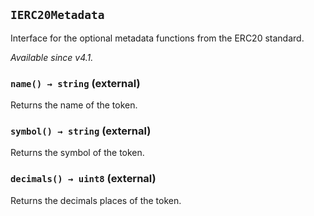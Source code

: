 ## `IERC20Metadata`



Interface for the optional metadata functions from the ERC20 standard.

_Available since v4.1._


### `name() → string` (external)



Returns the name of the token.

### `symbol() → string` (external)



Returns the symbol of the token.

### `decimals() → uint8` (external)



Returns the decimals places of the token.




